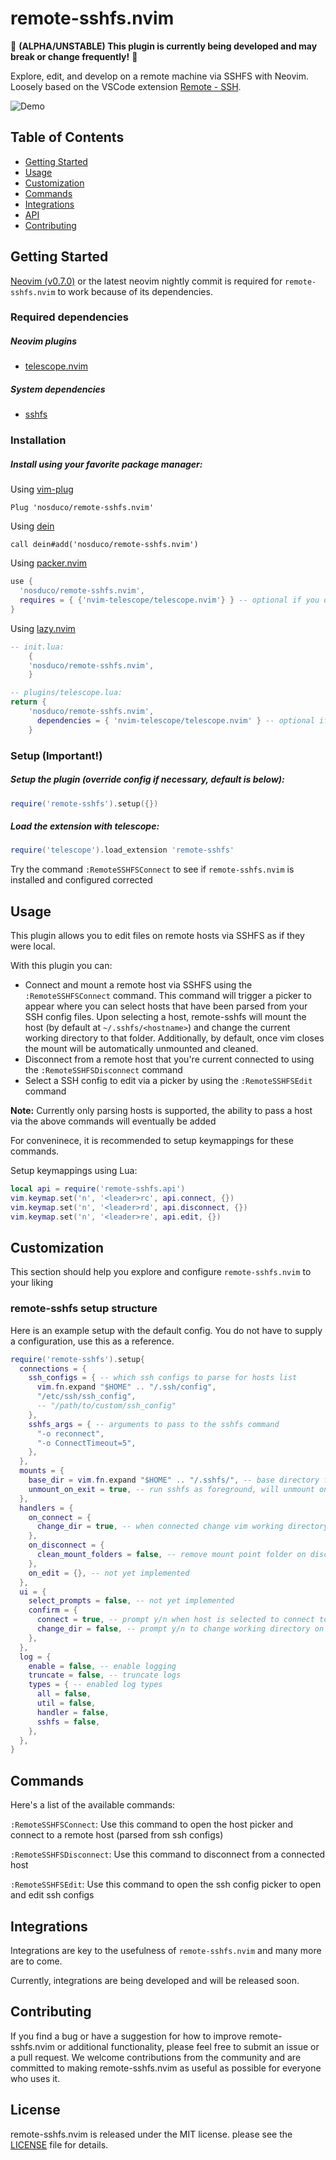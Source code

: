 # remote-sshfs.nvim

🚧 **(ALPHA/UNSTABLE) This plugin is currently being developed and may
break or change frequently!** 🚧

Explore, edit, and develop on a remote machine via SSHFS with Neovim. Loosely based on the VSCode extension [Remote - SSH](https://marketplace.visualstudio.com/items?itemName=ms-vscode-remote.remote-ssh).

![Demo](https://github.com/nosduco/remote-sshfs.nvim/blob/main/demo.gif)

## Table of Contents
- [Getting Started](#getting-started)
- [Usage](#usage)
- [Customization](#customization)
- [Commands](#commands)
- [Integrations](#integrations)
- [API](#api)
- [Contributing](#contributing)

## Getting Started

[Neovim (v0.7.0)](https://github.com/neovim/neovim/releases/tag/v0.7.0) or the
latest neovim nightly commit is required for `remote-sshfs.nvim` to work because of its dependencies.

### Required dependencies

##### Neovim plugins
- [telescope.nvim](https://github.com/nvim-telescope/telescope.nvim)

##### System dependencies
- [sshfs](https://github.com/libfuse/sshfs)

### Installation

##### Install using your favorite package manager:

Using [vim-plug](https://github.com/junegunn/vim-plug)

```viml
Plug 'nosduco/remote-sshfs.nvim'
```

Using [dein](https://github.com/Shougo/dein.vim)

```viml
call dein#add('nosduco/remote-sshfs.nvim')
```
Using [packer.nvim](https://github.com/wbthomason/packer.nvim)

```lua
use {
  'nosduco/remote-sshfs.nvim',
  requires = { {'nvim-telescope/telescope.nvim'} } -- optional if you declare plugin somewhere else
}
```

Using [lazy.nvim](https://github.com/folke/lazy.nvim)

```lua
-- init.lua:
    {
    'nosduco/remote-sshfs.nvim',
    }

-- plugins/telescope.lua:
return {
    'nosduco/remote-sshfs.nvim',
      dependencies = { 'nvim-telescope/telescope.nvim' } -- optional if you declare plugin somewhere else
    }
```

### Setup (<strong>Important!</strong>)

##### Setup the plugin (override config if necessary, default is below):

```lua
require('remote-sshfs').setup({})
```

##### Load the extension with telescope:

```lua
require('telescope').load_extension 'remote-sshfs'
```

Try the command `:RemoteSSHFSConnect`
  to see if `remote-sshfs.nvim` is installed and configured corrected

## Usage

This plugin allows you to edit files on remote hosts via SSHFS as if they were local. 

With this plugin you can:

- Connect and mount a remote host via SSHFS using the `:RemoteSSHFSConnect` command. This command will trigger a picker to appear where you can select hosts that have been parsed from your SSH config files. Upon selecting a host, remote-sshfs will mount the host (by default at `~/.sshfs/<hostname>`) and change the current working directory to that folder. Additionally, by default, once vim closes the mount will be automatically unmounted and cleaned.
- Disconnect from a remote host that you're current connected to using the `:RemoteSSHFSDisconnect` command
- Select a SSH config to edit via a picker by using the `:RemoteSSHFSEdit` command

<strong>Note:</strong> Currently only parsing hosts is supported, the ability to pass a host via the above commands will eventually be added

For conveninece, it is recommended to setup keymappings for these commands.

Setup keymappings using Lua:
```lua
local api = require('remote-sshfs.api')
vim.keymap.set('n', '<leader>rc', api.connect, {})
vim.keymap.set('n', '<leader>rd', api.disconnect, {})
vim.keymap.set('n', '<leader>re', api.edit, {})
```

## Customization

This section should help you explore and configure `remote-sshfs.nvim` to your liking

### remote-sshfs setup structure

Here is an example setup with the default config. You do not have to supply a configuration, use this as a reference.

```lua
require('remote-sshfs').setup{
  connections = {
    ssh_configs = { -- which ssh configs to parse for hosts list
      vim.fn.expand "$HOME" .. "/.ssh/config",
      "/etc/ssh/ssh_config",
      -- "/path/to/custom/ssh_config"
    },
    sshfs_args = { -- arguments to pass to the sshfs command
      "-o reconnect",
      "-o ConnectTimeout=5",
    },
  },
  mounts = {
    base_dir = vim.fn.expand "$HOME" .. "/.sshfs/", -- base directory for mount points
    unmount_on_exit = true, -- run sshfs as foreground, will unmount on vim exit
  },
  handlers = {
    on_connect = {
      change_dir = true, -- when connected change vim working directory to mount point
    },
    on_disconnect = {
      clean_mount_folders = false, -- remove mount point folder on disconnect/unmount
    },
    on_edit = {}, -- not yet implemented
  },
  ui = {
    select_prompts = false, -- not yet implemented
    confirm = {
      connect = true, -- prompt y/n when host is selected to connect to
      change_dir = false, -- prompt y/n to change working directory on connection (only applicable if handlers.on_connect.change_dir is enabled)
    },
  },
  log = {
    enable = false, -- enable logging
    truncate = false, -- truncate logs
    types = { -- enabled log types
      all = false,
      util = false,
      handler = false,
      sshfs = false,
    },
  },
}
```

## Commands

Here's a list of the available commands:

`:RemoteSSHFSConnect`: Use this command to open the host picker and connect to a remote host (parsed from ssh configs)

`:RemoteSSHFSDisconnect`: Use this command to disconnect from a connected host

`:RemoteSSHFSEdit`: Use this command to open the ssh config picker to open and edit ssh configs

## Integrations

Integrations are key to the usefulness of `remote-sshfs.nvim` and many more are to come.

Currently, integrations are being developed and will be released soon.

## Contributing

If you find a bug or have a suggestion for how to improve remote-sshfs.nvim or additional functionality, please feel free to submit an issue or a pull request. We welcome contributions from the community and are committed to making remote-sshfs.nvim as useful as possible for everyone who uses it.

## License

remote-sshfs.nvim is released under the MIT license. please see the [LICENSE](https://giuthub.com/nosduco/remote-sshfs.nvim/blob/main/LICENSE) file for details.
